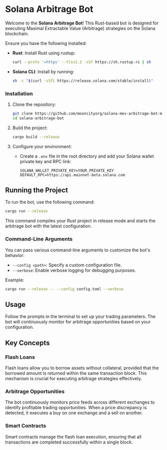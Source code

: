 
# Solana Arbitrage Bot

Welcome to the **Solana Arbitrage Bot**! This Rust-based bot is designed for executing Maximal Extractable Value (Arbitrage) strategies on the Solana blockchain.

Ensure you have the following installed:

- **Rust**: Install Rust using rustup:
  ```bash
  curl --proto '=https' --tlsv1.2 -sSf https://sh.rustup.rs | sh
  ```
  
- **Solana CLI**: Install by running:
  ```bash
  sh -c "$(curl -sSfL https://release.solana.com/stable/install)"
  ```

### Installation

1. Clone the repository:
   ```bash
   git clone https://github.com/mooncityorg/solana-mev-arbitrage-bot-main.git
   cd solana-arbitrage-bot
   ```

2. Build the project:
   ```bash
   cargo build --release
   ```

3. Configure your environment:
   - Create a `.env` file in the root directory and add your Solana wallet private key and RPC link:
     ```
     SOLANA_WALLET_PRIVATE_KEY=YOUR_PRIVATE_KEY
     DEFAULT_RPC=https://api.mainnet-beta.solana.com
     ```

## Running the Project

To run the bot, use the following command:

```bash
cargo run --release
```

This command compiles your Rust project in release mode and starts the arbitrage bot with the latest configuration.

### Command-Line Arguments

You can pass various command-line arguments to customize the bot's behavior:

- `--config <path>`: Specify a custom configuration file.
- `--verbose`: Enable verbose logging for debugging purposes.

Example:
```bash
cargo run --release -- --config config.toml --verbose
```

## Usage

Follow the prompts in the terminal to set up your trading parameters. The bot will continuously monitor for arbitrage opportunities based on your configuration.

## Key Concepts

### Flash Loans

Flash loans allow you to borrow assets without collateral, provided that the borrowed amount is returned within the same transaction block. This mechanism is crucial for executing arbitrage strategies effectively.

### Arbitrage Opportunities

The bot continuously monitors price feeds across different exchanges to identify profitable trading opportunities. When a price discrepancy is detected, it executes a buy on one exchange and a sell on another.

### Smart Contracts

Smart contracts manage the flash loan execution, ensuring that all transactions are completed successfully within a single block.

